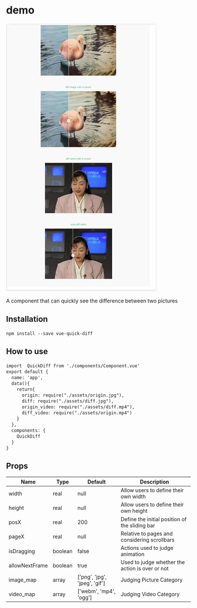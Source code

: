 # demo

![](./docs/demo/1.jpg) 

A component that can quickly see the difference between two pictures

## Installation
```
npm install --save vue-quick-diff
```

## How to use
```
import  QuickDiff from './components/Component.vue'
export default {
  name: 'app',
  data(){
    return{
      origin: require("./assets/origin.jpg"),
      diff: require("./assets/diff.jpg"),
      origin_video: require("./assets/diff.mp4"),
      diff_video: require("./assets/origin.mp4")
    }
  },
  components: {
    QuickDiff
  }
}
```


## Props

 Name | Type | Default | Description
 ---- | ----- | ------ | ------
 width | real | null | Allow users to define their own width
 height | real | null | Allow users to define their own height
 posX | real | 200 | Define the initial position of the sliding bar
 pageX | real | null |Relative to pages and considering scrollbars
 isDragging | boolean | false | Actions used to judge animation
 allowNextFrame | boolean | true | Used to judge whether the action is over or not
 image_map | array | ['png', 'jpg', 'jpeg', 'gif']|Judging Picture Category
 video_map | array | ['webm', 'mp4', 'ogg']|Judging Video Category

